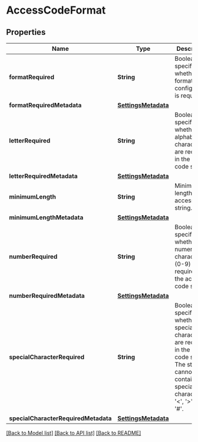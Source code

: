 # AccessCodeFormat

## Properties
Name | Type | Description | Notes
------------ | ------------- | ------------- | -------------
**formatRequired** | **String** | Boolean specifying whether this format configuration is required. | [optional] 
**formatRequiredMetadata** | [**SettingsMetadata**](SettingsMetadata.md) |  | [optional] 
**letterRequired** | **String** | Boolean specifying whether alphabetical characters are required in the access code string. | [optional] 
**letterRequiredMetadata** | [**SettingsMetadata**](SettingsMetadata.md) |  | [optional] 
**minimumLength** | **String** | Minimum length of the access code string. | [optional] 
**minimumLengthMetadata** | [**SettingsMetadata**](SettingsMetadata.md) |  | [optional] 
**numberRequired** | **String** | Boolean specifying whether numerical characters (0-9) are required in the access code string. | [optional] 
**numberRequiredMetadata** | [**SettingsMetadata**](SettingsMetadata.md) |  | [optional] 
**specialCharacterRequired** | **String** | Boolean specifying whether special characters are required in the access code string. The string cannot contain the special characters &#39;&lt;&#39;, &#39;&gt;&#39;, &#39;&amp;&#39;, or &#39;#&#39;. | [optional] 
**specialCharacterRequiredMetadata** | [**SettingsMetadata**](SettingsMetadata.md) |  | [optional] 

[[Back to Model list]](../README.md#documentation-for-models) [[Back to API list]](../README.md#documentation-for-api-endpoints) [[Back to README]](../README.md)


